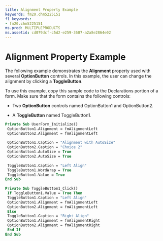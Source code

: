 ```yaml
---
title: Alignment Property Example
keywords: fm20.chm5225151
f1_keywords:
- fm20.chm5225151
ms.prod: MULTIPLEPRODUCTS
ms.assetid: cd079dcf-c5d2-e259-3607-a2a8e2864e02
---
```



# Alignment Property Example

The following example demonstrates the  **Alignment** property used with several **OptionButton** controls. In this example, the user can change the alignment by clicking a **ToggleButton**.

To use this example, copy this sample code to the Declarations portion of a form. Make sure that the form contains the following controls:




- Two  **OptionButton** controls named OptionButton1 and OptionButton2.
    
- A  **ToggleButton** named ToggleButton1.
    




```vb
Private Sub UserForm_Initialize() 
 OptionButton1.Alignment = fmAlignmentLeft 
 OptionButton2.Alignment = fmAlignmentLeft 
 
 OptionButton1.Caption = "Alignment with AutoSize" 
 OptionButton2.Caption = "Choice 2" 
 OptionButton1.AutoSize = True 
 OptionButton2.AutoSize = True 
 
 ToggleButton1.Caption = "Left Align" 
 ToggleButton1.WordWrap = True 
 ToggleButton1.Value = True 
End Sub 
 
Private Sub ToggleButton1_Click() 
 If ToggleButton1.Value = True Then 
 ToggleButton1.Caption = "Left Align" 
 OptionButton1.Alignment = fmAlignmentLeft 
 OptionButton2.Alignment = fmAlignmentLeft 
 Else 
 ToggleButton1.Caption = "Right Align" 
 OptionButton1.Alignment = fmAlignmentRight 
 OptionButton2.Alignment = fmAlignmentRight 
 End If 
End Sub
```


